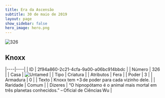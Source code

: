 ```yaml
---
title: Era da Ascensão
subtitle: 30 de maio de 2019
layout: page
show_sidebar: false
hero_image: hero.png
---
```


![326](https://cdn.keyforgegame.com/media/card_front/pt/435_326_J52WHQGRFG59_pt.png)

## Knoxx

|----|----|
| ID | 2f94a860-2c21-4cfa-9a00-a06bc914bbdc |
| Número | 326 |
| Casa | ![Untamed](https://archonarcana.com/images/thumb/b/bd/Untamed.png/22px-Untamed.png "Indomados") |
| Tipo | Criatura |
| Atributos | Fera |
| Poder | 3 |
| Armadura | 0 |
| Texto | Knoxx tem +3 de poder para cada vizinho dele. |
| Raridade | Comum |
| Dizeres | “O hipnopótamo é o animal mais mortal em três planetas conhecidos.”  – Oficial de Ciências Wu |
